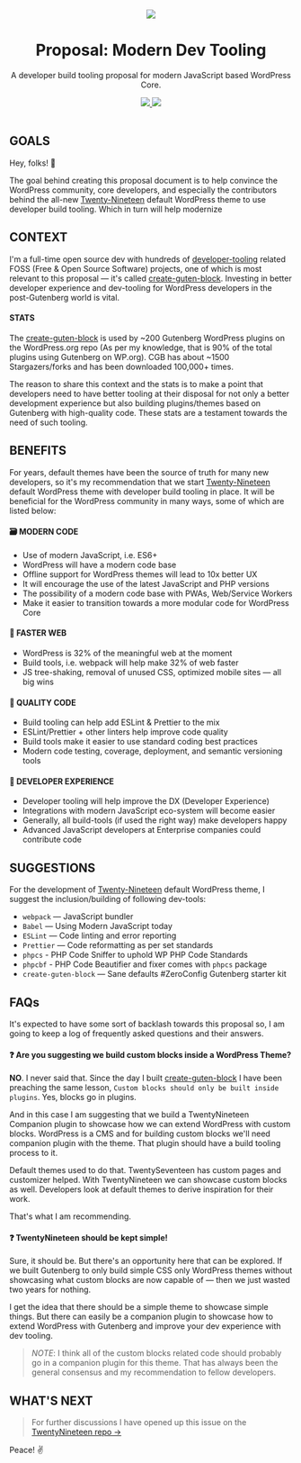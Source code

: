 <p align="center">
  <br>
  <a href="https://github.com/ahmadawais/proposal-modern-tooling">
    <img src="https://on.ahmda.ws/954684/c" />
  </a>
</p>

<h1 align="center">Proposal: Modern Dev Tooling</h1>

<p align="center">
  A developer build tooling proposal for modern JavaScript based WordPress Core.
</p>

<p align="center">
  <a title="Autho — Ahmad Awais" href="https://AhmadAwais.com/">
    <img src="https://img.shields.io/badge/by-AHMAD%20AWAIS-gray.svg?colorA=757575&colorB=EF6C00&style=flat">
  </a>
  <a title="Follow on Twitter" href="https://twitter.com/MrAhmadAwais">
    <img src="https://img.shields.io/twitter/follow/MrAhmadAwais.svg?style=social&label=Follow">
  </a>
  <br>
  <br>
</p>

## GOALS

Hey, folks! 🙌

The goal behind creating this proposal document is to help convince the WordPress community, core developers, and especially the contributors behind the all-new [Twenty-Nineteen](https://github.com/WordPress/twentynineteen/) default WordPress theme to use developer build tooling. Which in turn will help modernize

## CONTEXT

I'm a full-time open source dev with hundreds of [developer-tooling](https://github.com/AhmadAwais) related FOSS (Free & Open Source Software) projects, one of which is most relevant to this proposal — it's called [create-guten-block](https://github.com/ahmadawais/create-guten-block). Investing in better developer experience and dev-tooling for WordPress developers in the post-Gutenberg world is vital.

#### STATS

The [create-guten-block](https://github.com/ahmadawais/create-guten-block) is used by ~200 Gutenberg WordPress plugins on the WordPress.org repo (As per my knowledge, that is 90% of the total plugins using Gutenberg on WP.org). CGB has about ~1500 Stargazers/forks and has been downloaded 100,000+ times.

The reason to share this context and the stats is to make a point that developers need to have better tooling at their disposal for not only a better development experience but also building plugins/themes based on Gutenberg with high-quality code. These stats are a testament towards the need of such tooling.

## BENEFITS

For years, default themes have been the source of truth for many new developers, so it's my recommendation that we start [Twenty-Nineteen](https://github.com/WordPress/twentynineteen/) default WordPress theme with developer build tooling in place. It will be beneficial for the WordPress community in many ways, some of which are listed below:

#### 🗃️ **MODERN CODE**

- Use of modern JavaScript, i.e. ES6+
- WordPress will have a modern code base
- Offline support for WordPress themes will lead to 10x better UX
- It will encourage the use of the latest JavaScript and PHP versions
- The possibility of a modern code base with PWAs, Web/Service Workers
- Make it easier to transition towards a more modular code for WordPress Core

#### 🏇 **FASTER WEB**

- WordPress is 32% of the meaningful web at the moment
- Build tools, i.e. webpack will help make 32% of web faster
- JS tree-shaking, removal of unused CSS, optimized mobile sites — all big wins

#### 🌟 **QUALITY CODE**

- Build tooling can help add ESLint & Prettier to the mix
- ESLint/Prettier + other linters help improve code quality
- Build tools make it easier to use standard coding best practices
- Modern code testing, coverage, deployment, and semantic versioning tools

#### 🦁 **DEVELOPER EXPERIENCE**

- Developer tooling will help improve the DX (Developer Experience)
- Integrations with modern JavaScript eco-system will become easier
- Generally, all build-tools (if used the right way) make developers happy
- Advanced JavaScript developers at Enterprise companies could contribute code

## **SUGGESTIONS**

For the development of [Twenty-Nineteen](https://github.com/WordPress/twentynineteen/) default WordPress theme, I suggest the inclusion/building of following dev-tools:

- `webpack` —  JavaScript bundler
- `Babel` —  Using Modern JavaScript today
- `ESLint` — Code linting and error reporting
- `Prettier` — Code reformatting as per set standards
- `phpcs` - PHP Code Sniffer to uphold WP PHP Code Standards
- `phpcbf` - PHP Code Beautifier and fixer comes with `phpcs` package
- `create-guten-block` — Sane defaults #ZeroConfig Gutenberg starter kit

## **FAQs**

It's expected to have some sort of backlash towards this proposal so, I am going to keep a log of frequently asked questions and their answers.

#### ❓ Are you suggesting we build custom blocks inside a WordPress Theme?

**NO**. I never said that. Since the day I built [create-guten-block](https://github.com/ahmadawais/create-guten-block) I have been preaching the same lesson, `Custom blocks should only be built inside plugins`. Yes, blocks go in plugins.

And in this case I am suggesting that we build a TwentyNineteen Companion plugin to showcase how we can extend WordPress with custom blocks. WordPress is a CMS and for building custom blocks we'll need companion plugin with the theme. That plugin should have a build tooling process to it.

Default themes used to do that. TwentySeventeen has custom pages and customizer helped. With TwentyNineteen we can showcase custom blocks as well. Developers look at default themes to derive inspiration for their work.

That's what I am recommending.

#### ❓ TwentyNineteen should be kept simple!

Sure, it should be. But there's an opportunity here that can be explored. If we built Gutenberg to only build simple CSS only WordPress themes without showcasing what custom blocks are now capable of — then we just wasted two years for nothing.

I get the idea that there should be a simple theme to showcase simple things. But there can easily be a companion plugin to showcase how to extend WordPress with Gutenberg and improve your dev experience with dev tooling.

> _*NOTE*_: I think all of the custom blocks related code should probably go in a companion plugin for this theme. That has always been the general consensus and my recommendation to fellow developers.

## WHAT'S NEXT

> For further discussions I have opened up this issue on the [TwentyNineteen repo →](https://github.com/WordPress/twentynineteen/issues/70)

Peace! ✌️

